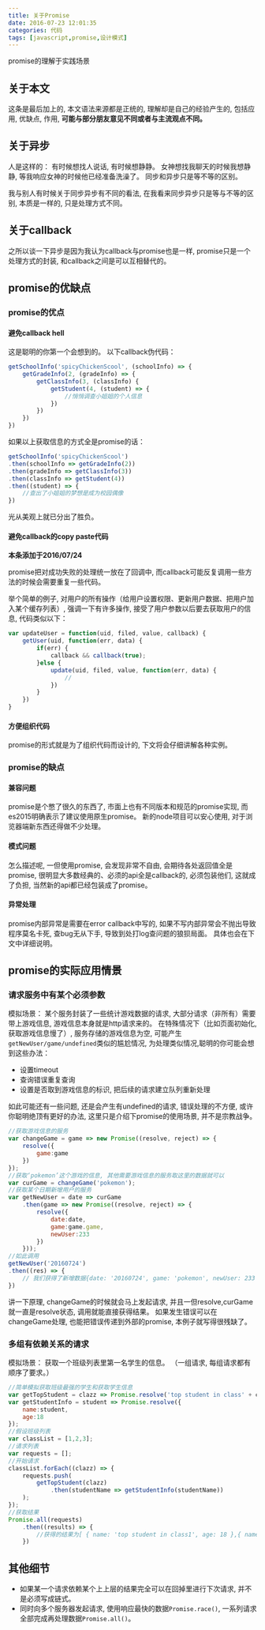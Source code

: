 ```yaml
---
title: 关于Promise
date: 2016-07-23 12:01:35
categories: 代码
tags: [javascript,promise,设计模式]
---
```

promise的理解于实践场景
<!--more-->
## 关于本文
这条是最后加上的, 本文语法来源都是正统的, 理解却是自己的经验产生的, 包括应用, 优缺点, 作用, **可能与部分朋友意见不同或者与主流观点不同。** 

## 关于异步
人是这样的： 有时候想找人说话, 有时候想静静。
女神想找我聊天的时候我想静静, 等我响应女神的时候他已经准备洗澡了。 同步和异步只是等不等的区别。

我与别人有时候关于同步异步有不同的看法, 在我看来同步异步只是等与不等的区别, 本质是一样的, 只是处理方式不同。

## 关于callback
之所以谈一下异步是因为我认为callback与promise也是一样, promise只是一个处理方式的封装, 和callback之间是可以互相替代的。

## promise的优缺点

### promise的优点

#### 避免callback hell

这是聪明的你第一个会想到的。
以下callback伪代码：
```js
getSchoolInfo('spicyChickenScool', (schoolInfo) => {
    getGradeInfo(2, (gradeInfo) => {
        getClassInfo(3, (classInfo) {
            getStudent(4, (student) => {
                //悄悄调查小姐姐的个人信息
            })
        })
    })
})
```
如果以上获取信息的方式全是promise的话：
```js
getSchoolInfo('spicyChickenScool')
.then(schoolInfo => getGradeInfo(2))
.then(gradeInfo => getClassInfo(3))
.then(classInfo => getStudent(4))
.then((student) => {
	//查出了小姐姐的梦想是成为校园偶像
})
```
光从美观上就已分出了胜负。

#### 避免callback的copy paste代码

**本条添加于2016/07/24**

promise把对成功失败的处理统一放在了回调中, 而callback可能反复调用一些方法的时候会需要重复一些代码。

举个简单的例子, 对用户的所有操作（给用户设置权限、更新用户数据、把用户加入某个缓存列表）, 强调一下有许多操作, 接受了用户参数以后要去获取用户的信息, 代码类似以下：

```js
var updateUser = function(uid, filed, value, callback) {
    getUser(uid, function(err, data) {
        if(err) {
            callback && callback(true);
        }else {
            update(uid, filed, value, function(err, data) {
                //
            })
        }
    })		
}
```

#### 方便组织代码

promise的形式就是为了组织代码而设计的, 下文将会仔细讲解各种实例。

### promise的缺点

#### 兼容问题

promise是个憋了很久的东西了, 市面上也有不同版本和规范的promise实现, 而es2015明确表示了建议使用原生promise。
新的node项目可以安心使用, 对于浏览器端新东西还得做不少处理。
	
#### 模式问题

怎么描述呢, 一但使用promise, 会发现非常不自由, 会期待各处返回值全是promise, 很明显大多数经典的、必须的api全是callback的, 必须包装他们, 这就成了负担, 当然新的api都已经包装成了promise。

#### 异常处理

promise内部异常是需要在error callback中写的, 如果不写内部异常会不抛出导致程序莫名卡死, 查bug无从下手, 导致到处打log查问题的狼狈局面。
具体也会在下文中详细说明。

## promise的实际应用情景

### 请求服务中有某个必须参数
模拟场景： 某个服务封装了一些统计游戏数据的请求, 大部分请求（非所有）需要带上游戏信息, 游戏信息本身就是http请求来的。
在特殊情况下（比如页面初始化, 获取游戏信息慢了）, 服务存储的游戏信息为空, 可能产生 ``getNewUser/game/undefined``类似的尴尬情况, 为处理类似情况,聪明的你可能会想到这些办法：
+ 设置timeout
+ 查询错误重复查询
+ 设置是否取到游戏信息的标识, 把后续的请求建立队列重新处理

如此可能还有一些问题, 还是会产生有undefined的请求, 错误处理的不方便, 或许你聪明绝顶有更好的办法, 这里只是介绍下promise的使用场景, 并不是宗教战争。

```js
//获取游戏信息的服务
var changeGame = game => new Promise((resolve, reject) => {
    resolve({
        game:game
    })
});
//获取‘pokemon’这个游戏的信息, 其他需要游戏信息的服务取这里的数据就可以
var curGame = changeGame('pokemon');
//获取某个日期新增用户的服务
var getNewUser = date => curGame
    .then(game => new Promise((resolve, reject) => {
        resolve({
            date:date,
            game:game.game,
            newUser:233
        })
    }));
//如此调用
getNewUser('20160724')
.then((res) => {
    // 我们获得了新增数据{date: '20160724', game: 'pokemon', newUser: 233 }
})
```
讲一下原理, changeGame的时候就会马上发起请求, 并且一但resolve,curGame就一直是resolve状态, 调用就能直接获得结果。
如果发生错误可以在changeGame处理, 也能把错误传递到外部的promise, 本例子就写得很残缺了。

### 多组有依赖关系的请求

模拟场景： 获取一个班级列表里第一名学生的信息。 （一组请求, 每组请求都有顺序了要求。）

```js
//简单模拟获取班级最强的学生和获取学生信息
var getTopStudent = clazz => Promise.resolve('top student in class' + clazz);
var getStudentInfo = student => Promise.resolve({
    name:student,
    age:18
});
//假设班级列表
var classList = [1,2,3];
//请求列表
var requests = [];
//开始请求
classList.forEach((clazz) => {
    requests.push(
        getTopStudent(clazz)
            .then(studentName => getStudentInfo(studentName))
    );
});
//获取结果
Promise.all(requests)
    .then((results) => {
        //获得的结果为[ { name: 'top student in class1', age: 18 },{ name: 'top student in class2', age: 18 },{ name: 'top student in class3', age: 18 } ]
    })
```

## 其他细节

+ 如果某一个请求依赖某个上上层的结果完全可以在回掉里进行下次请求, 并不是必须写成链式。
+ 同时向多个服务器发起请求, 使用响应最快的数据``Promise.race()``, 一系列请求全部完成再处理数据``Promise.all()``。



